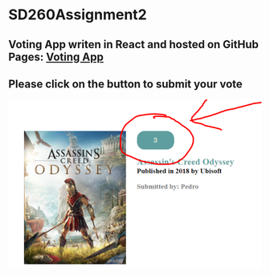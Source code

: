 # SD260Assignment2

## Voting App writen in React and hosted on GitHub Pages: [Voting App](https://chris113377.github.io/SD260Assignment2/)

## Please click on the button to submit your vote 

![Snap shot](./public/guide.png)